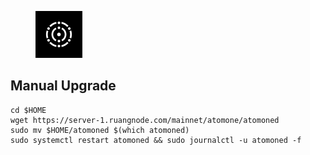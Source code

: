 <figure><img src="https://raw.githubusercontent.com/ruangnode/cosmos-images/main/logos/atomone.png" alt=""><figcaption></figcaption></figure>

## Manual Upgrade

```
cd $HOME
wget https://server-1.ruangnode.com/mainnet/atomone/atomoned
sudo mv $HOME/atomoned $(which atomoned)
sudo systemctl restart atomoned && sudo journalctl -u atomoned -f
```
